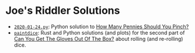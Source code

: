 # Joe's Riddler Solutions

- [`2020-01-24.py`](2020-01-24.py): Python solution to [How Many Pennies Should You Pinch?](https://fivethirtyeight.com/features/how-many-pennies-should-you-pinch/)
- [`paintdice`](paintdice): Rust and Python solutions (and plots) for the second part of [Can You Get The Gloves Out Of The Box?](https://fivethirtyeight.com/features/can-you-get-the-gloves-out-of-the-box/) about rolling (and re-rolling) dice.